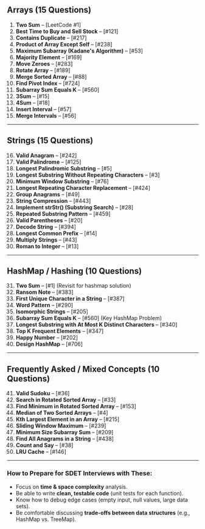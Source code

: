 

## **Arrays (15 Questions)**

1. **Two Sum** – \[LeetCode #1]
2. **Best Time to Buy and Sell Stock** – \[#121]
3. **Contains Duplicate** – \[#217]
4. **Product of Array Except Self** – \[#238]
5. **Maximum Subarray (Kadane's Algorithm)** – \[#53]
6. **Majority Element** – \[#169]
7. **Move Zeroes** – \[#283]
8. **Rotate Array** – \[#189]
9. **Merge Sorted Array** – \[#88]
10. **Find Pivot Index** – \[#724]
11. **Subarray Sum Equals K** – \[#560]
12. **3Sum** – \[#15]
13. **4Sum** – \[#18]
14. **Insert Interval** – \[#57]
15. **Merge Intervals** – \[#56]

---

## **Strings (15 Questions)**

16. **Valid Anagram** – \[#242]
17. **Valid Palindrome** – \[#125]
18. **Longest Palindromic Substring** – \[#5]
19. **Longest Substring Without Repeating Characters** – \[#3]
20. **Minimum Window Substring** – \[#76]
21. **Longest Repeating Character Replacement** – \[#424]
22. **Group Anagrams** – \[#49]
23. **String Compression** – \[#443]
24. **Implement strStr() (Substring Search)** – \[#28]
25. **Repeated Substring Pattern** – \[#459]
26. **Valid Parentheses** – \[#20]
27. **Decode String** – \[#394]
28. **Longest Common Prefix** – \[#14]
29. **Multiply Strings** – \[#43]
30. **Roman to Integer** – \[#13]

---

## **HashMap / Hashing (10 Questions)**

31. **Two Sum** – \[#1] (Revisit for hashmap solution)
32. **Ransom Note** – \[#383]
33. **First Unique Character in a String** – \[#387]
34. **Word Pattern** – \[#290]
35. **Isomorphic Strings** – \[#205]
36. **Subarray Sum Equals K** – \[#560] (Key HashMap Problem)
37. **Longest Substring with At Most K Distinct Characters** – \[#340]
38. **Top K Frequent Elements** – \[#347]
39. **Happy Number** – \[#202]
40. **Design HashMap** – \[#706]

---

## **Frequently Asked / Mixed Concepts (10 Questions)**

41. **Valid Sudoku** – \[#36]
42. **Search in Rotated Sorted Array** – \[#33]
43. **Find Minimum in Rotated Sorted Array** – \[#153]
44. **Median of Two Sorted Arrays** – \[#4]
45. **Kth Largest Element in an Array** – \[#215]
46. **Sliding Window Maximum** – \[#239]
47. **Minimum Size Subarray Sum** – \[#209]
48. **Find All Anagrams in a String** – \[#438]
49. **Count and Say** – \[#38]
50. **LRU Cache** – \[#146]

---

### **How to Prepare for SDET Interviews with These:**

* Focus on **time & space complexity** analysis.
* Be able to write **clean, testable code** (unit tests for each function).
* Know how to debug edge cases (empty input, null values, large data sets).
* Be comfortable discussing **trade-offs between data structures** (e.g., HashMap vs. TreeMap).


